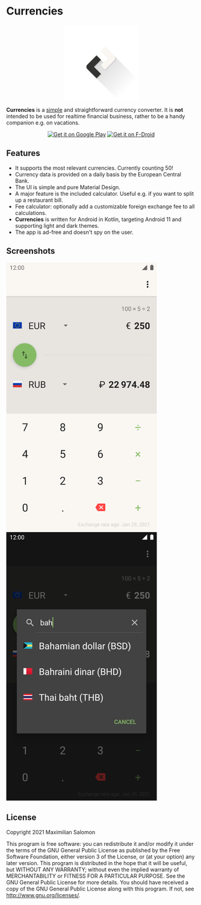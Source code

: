 # Currencies

<div align="center">
   <img alt="Logo" height="200" src="art/ic_launcher/ic_launcher_foreground.svg">
</div>

**Currencies** is a [simple](https://en.wikipedia.org/wiki/KISS_principle) and straightforward currency converter.
It is **not** intended to be used for realtime financial business, rather to be a handy companion e.g. on vacations.

<div align="center">
   <a href="https://play.google.com/store/apps/details?id=de.salomax.currencies"><img alt="Get it on Google Play" height="75" src="https://play.google.com/intl/en_us/badges/images/generic/en_badge_web_generic.png"></a>
   <a href="https://f-droid.org/packages/de.salomax.currencies/"><img alt="Get it on F-Droid" height="75" src="https://f-droid.org/badge/get-it-on.png"></a>
</div>


## Features

* It supports the most relevant currencies. Currently counting 50!
* Currency data is provided on a daily basis by the European Central Bank.
* The UI is simple and pure Material Design.
* A major feature is the included calculator. Useful e.g. if you want to split up a restaurant bill.
* Fee calculator: optionally add a customizable foreign exchange fee to all calculations.
* **Currencies** is written for Android in Kotlin, targeting Android 11 and supporting light and dark themes.
* The app is ad-free and doesn't spy on the user.


## Screenshots

<div>
   <img src="art/screenshots/screen01.png" width="400" alt="screenshot 1">
   <img src="art/screenshots/screen02.png" width="400" alt="screenshot 2">
</div>


## License
Copyright 2021 Maximilian Salomon

This program is free software: you can redistribute it and/or modify it under the terms of the GNU General Public License as published by the Free Software Foundation, either version 3 of the License, or (at your option) any later version.
This program is distributed in the hope that it will be useful, but WITHOUT ANY WARRANTY; without even the implied warranty of MERCHANTABILITY or FITNESS FOR A PARTICULAR PURPOSE. See the GNU General Public License for more details.
You should have received a copy of the GNU General Public License along with this program. If not, see http://www.gnu.org/licenses/.
